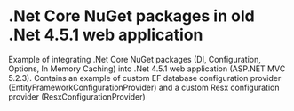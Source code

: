 # .Net Core NuGet packages in old .Net 4.5.1 web application
Example of integrating .Net Core NuGet packages (DI, Configuration, Options, In Memory Caching) into .Net 4.5.1 web application (ASP.NET MVC 5.2.3).
Contains an example of custom EF database configuration provider (EntityFrameworkConfigurationProvider) and a custom Resx configuration provider (ResxConfigurationProvider)
